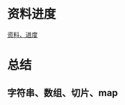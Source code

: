 # 资料进度
[资料、进度](https://github.com/zhangzeng001/notes/blob/master/%E7%AC%94%E8%AE%B0/%E8%B5%84%E6%96%99%E8%BF%9B%E5%BA%A6.md)





# 总结

## 字符串、数组、切片、map

